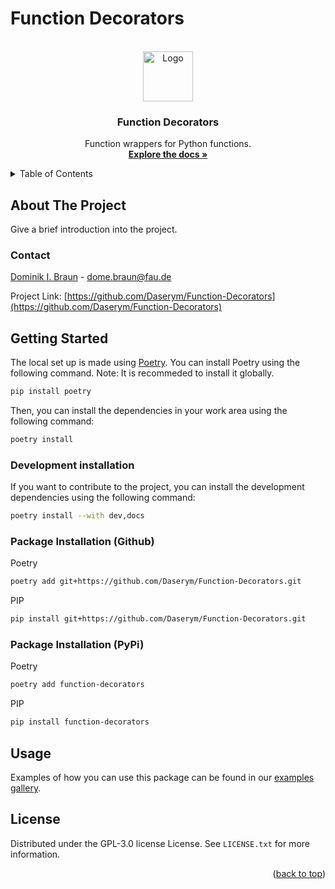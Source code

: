 # Function Decorators

<!-- PROJECT LOGO -->
<br />
<div align="center">
  <a href="https://github.com/Daserym/Function-Decorators">
    <img src="images/logo.png" alt="Logo" width="80" height="80">
  </a>

<h3 align="center">Function Decorators</h3>

  <p align="center">
  Function wrappers for Python functions.
    <br />
    <a href="https://github.com/Daserym/Function-Decorators/wiki/"><strong>Explore the docs »</strong></a>
  </p>
</div>



<!-- TABLE OF CONTENTS -->
<details>
  <summary>Table of Contents</summary>
  <ol>
    <li>
      <a href="#about-the-project">About The Project</a>
    </li>
    <li><a href="#contact">Contact</a></li>
    <li>
      <a href="#getting-started">Getting Started</a>
      <ul>
        <li><a href="#development-installation">Development Installation</a></li>
        <li><a href="#package-installation">Package Installation</a></li>
      </ul>
    </li>
    <li><a href="#usage">Usage</a></li>
    <li><a href="#license">License</a></li>
  </ol>
</details>


## About The Project

Give a brief introduction into the project.

<!-- CONTACT -->
### Contact

 [Dominik I. Braun](https://www.nsquared.tf.fau.de/person/dominik-braun/) - dome.braun@fau.de

Project Link: [https://github.com/Daserym/Function-Decorators](https://github.com/Daserym/Function-Decorators)


<!-- GETTING STARTED -->
## Getting Started

The local set up is made using [Poetry](https://python-poetry.org/). You can install Poetry using the following command.
Note: It is recommeded to install it globally.
```bash
pip install poetry
```

Then, you can install the dependencies in your work area using the following command:
```bash
poetry install
```

### Development installation
If you want to contribute to the project, you can install the development dependencies using the following command:
```bash
poetry install --with dev,docs
```

### Package Installation (Github)
Poetry
```Bash
poetry add git+https://github.com/Daserym/Function-Decorators.git
```

PIP
```sh
pip install git+https://github.com/Daserym/Function-Decorators.git
```

### Package Installation (PyPi)
Poetry
```Bash
poetry add function-decorators
```

PIP
```sh
pip install function-decorators
```


<!-- USAGE EXAMPLES -->
## Usage

Examples of how you can use this package can be found in our [examples gallery]().


<!-- LICENSE -->
## License

Distributed under the GPL-3.0 license License. See `LICENSE.txt` for more information.

<p align="right">(<a href="#readme-top">back to top</a>)</p>
